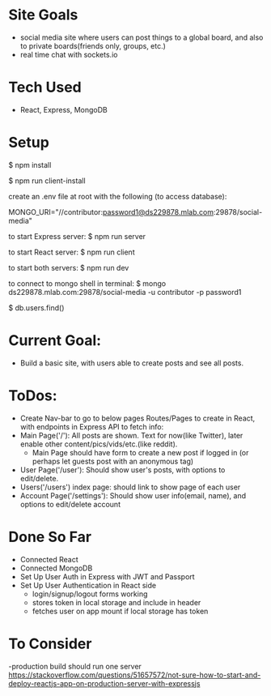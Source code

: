 # Site Goals
- social media site where users can post things to a global board, and also to private boards(friends only, groups, etc.)
- real time chat with sockets.io
# Tech Used
- React, Express, MongoDB
# Setup
$ npm install

$ npm run client-install

create an .env file at root with the following (to access database):

MONGO_URI="//contributor:password1@ds229878.mlab.com:29878/social-media"


to start Express server:
$ npm run server

to start React server:
$ npm run client  

to start both servers:
$ npm run dev


to connect to mongo shell in terminal:
$ mongo ds229878.mlab.com:29878/social-media -u contributor -p password1


$ db.users.find()

# Current Goal:
- Build a basic site, with users able to create posts and see all posts.

# ToDos:
- Create Nav-bar to go to below pages
Routes/Pages to create in React, with endpoints in Express API to fetch info:
- Main Page('/'): All posts are shown. Text for now(like Twitter), later enable other content/pics/vids/etc.(like reddit).
  - Main Page should have form to create a new post if logged in
    (or perhaps let guests post with an anonymous tag)
- User Page('/user'): Should show user's posts, with options to edit/delete.
- Users('/users') index page: should link to show page of each user
- Account Page('/settings'): Should show user info(email, name), and options to edit/delete account

# Done So Far
- Connected React
- Connected MongoDB
- Set Up User Auth in Express with JWT and Passport
- Set Up User Authentication in React side
  - login/signup/logout forms working
  - stores token in local storage and include in header
  - fetches user on app mount if local storage has token

# To Consider
-production build should run one server
https://stackoverflow.com/questions/51657572/not-sure-how-to-start-and-deploy-reactjs-app-on-production-server-with-expressjs
